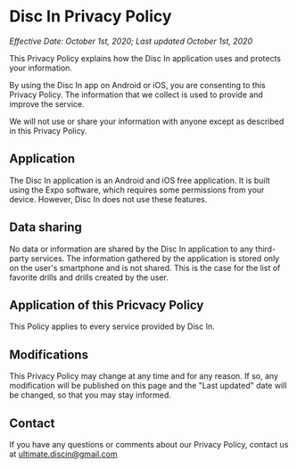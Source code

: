 # Disc In Privacy Policy

_Effective Date: October 1st, 2020; Last updated October 1st, 2020_

This Privacy Policy explains how the Disc In application uses and protects your information.

By using the Disc In app on Android or iOS, you are consenting to this Privacy Policy.
The information that we collect is used to provide and improve the service.

We will not use or share your information with anyone except as described in this Privacy Policy.

## Application

The Disc In application is an Android and iOS free application. It is built using the Expo software, which requires some permissions from your device. However, Disc In does not use these features.

## Data sharing

No data or information are shared by the Disc In application to any third-party services. The information gathered by the application is stored only on the user's smartphone and is not shared. This is the case for the list of favorite drills and drills created by the user.

## Application of this Pricvacy Policy

This Policy applies to every service provided by Disc In.

## Modifications

This Privacy Policy may change at any time and for any reason. If so, any modification will be published on this page and the "Last updated" date will be changed, so that you may stay informed.

## Contact

If you have any questions or comments about our Privacy Policy, contact us at ultimate.discin@gmail.com
